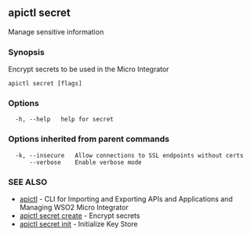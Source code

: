 ## apictl secret

Manage sensitive information

### Synopsis

Encrypt secrets to be used in the Micro Integrator

```
apictl secret [flags]
```

### Options

```
  -h, --help   help for secret
```

### Options inherited from parent commands

```
  -k, --insecure   Allow connections to SSL endpoints without certs
      --verbose    Enable verbose mode
```

### SEE ALSO

* [apictl](apictl.md)	 - CLI for Importing and Exporting APIs and Applications and Managing WSO2 Micro Integrator
* [apictl secret create](apictl_secret_create.md)	 - Encrypt secrets
* [apictl secret init](apictl_secret_init.md)	 - Initialize Key Store

